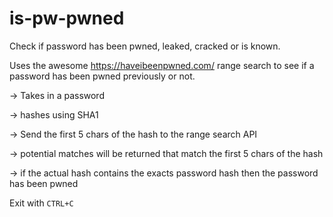 # is-pw-pwned
Check if password has been pwned, leaked, cracked or is known.

Uses the awesome https://haveibeenpwned.com/ range search to see if a password has been pwned previously or not.

-> Takes in a password

-> hashes using SHA1

-> Send the first 5 chars of the hash to the range search API

-> potential matches will be returned that match the first 5 chars of the hash

-> if the actual hash contains the exacts password hash then the password has been pwned

Exit with `CTRL+C`
